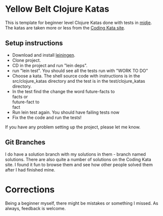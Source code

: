 # Yellow Belt Clojure Katas

This is template for beginner level Clojure Katas done with tests
in [midje](https://github.com/marick/Midje).
The katas are taken more or less from the 
[Coding Kata site](http://codingkata.org/katas/).


## Setup instructions

* Download and install [leiningen](https://github.com/technomancy/leiningen).
* Clone project.
* CD in the project and run "lein deps".  
* run "lein test".  You should see all the tests run with "WORK TO DO"
* Choose a kata.  The shell source code with instructions is in the src/clojure_katas directory and the test
  is in the test/clojure_katas directory.
* In the test find the change the word 
          future-facts
to  
         facts
or    
         future-fact
to  
         fact
* Run lein test again.  You should have failing tests now
* Fix the the code and run the tests!

If you have any problem setting up the project, please let me know.


## Git Branches

I do have a solution branch with my solutions in them - branch named solutions.  There are also
quite a number of solutions on the Coding Kata site.  I found it fun
to browse them and see how other people solved them after I had
finished mine. 

# Corrections

Being a beginner myself, there might be mistakes or something I
missed.  As always, feedback is welcome.


